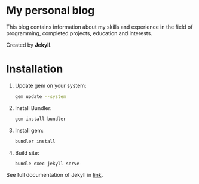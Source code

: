 # My personal blog

This blog contains information about my skills and experience in the field of programming, 
completed projects, education and interests.

Created by **Jekyll**.

# Installation

1. Update gem on your system:

    ```bash
    gem update --system
    ```

2. Install Bundler:

    ```bash
    gem install bundler
    ```

3. Install gem:
    ```bash
    bundler install
    ```

4. Build site:

    ```bash
    bundle exec jekyll serve
    ```

See full documentation of Jekyll in [link](https://jekyllrb.com/docs/).